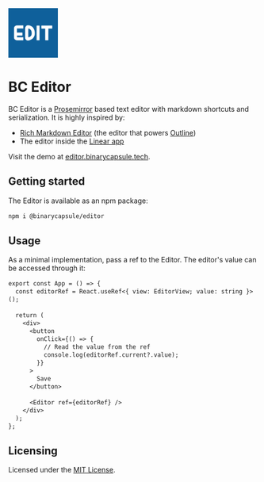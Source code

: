 <img src="https://raw.githubusercontent.com/jcmnunes/editor/master/public/logo512.png" alt="BC logo" width="100px" height="100px">

# BC Editor

BC Editor is a [Prosemirror](https://prosemirror.net/) based text editor with
markdown shortcuts and serialization. It is highly inspired by:

- [Rich Markdown Editor](https://github.com/outline/rich-markdown-editor) (the
  editor that powers [Outline](https://www.getoutline.com/))
- The editor inside the [Linear app](https://linear.app/)

Visit the demo at
[editor.binarycapsule.tech](https://editor.binarycapsule.tech).

## Getting started

The Editor is available as an npm package:

```bash
npm i @binarycapsule/editor
```

## Usage

As a minimal implementation, pass a ref to the Editor. The editor's value can be
accessed through it:

```tsx
export const App = () => {
  const editorRef = React.useRef<{ view: EditorView; value: string }>();

  return (
    <div>
      <button
        onClick={() => {
          // Read the value from the ref
          console.log(editorRef.current?.value);
        }}
      >
        Save
      </button>

      <Editor ref={editorRef} />
    </div>
  );
};
```

## Licensing

Licensed under the [MIT License](./LICENSE).
